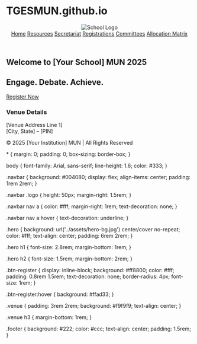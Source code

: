 # TGESMUN.github.io
<!DOCTYPE html>
<html lang="en">
<head>
  <meta charset="UTF-8" />
  <meta name="viewport" content="width=device-width,initial-scale=1" />
  <title>School MUN 2025</title>
  <link rel="stylesheet" href="css/style.css" />
</head>
<body>
  <header class="navbar">
    <img class="logo" src="assets/logo.png" alt="School Logo" />
    <nav>
      <a href="#home">Home</a>
      <a href="#resources">Resources</a>
      <a href="#secretariat">Secretariat</a>
      <a href="#register">Registrations</a>
      <a href="#committees">Committees</a>
      <a href="#matrix">Allocation Matrix</a>
    </nav>
  </header>

  <section id="home" class="hero">
    <h1>Welcome to [Your School] MUN 2025</h1>
    <h2>Engage. Debate. Achieve.</h2>
    <a class="btn-register" href="#register">Register Now</a>
  </section>

  <section id="venue" class="venue">
    <h3>Venue Details</h3>
    <p>
      [Venue Address Line 1]<br />
      [City, State] – [PIN]
    </p>
  </section>

  <footer class="footer">
    <p>© 2025 [Your Institution] MUN | All Rights Reserved</p>
  </footer>

  <!-- Optional countdown script -->
  <script src="js/script.js"></script>
</body>
</html>
* {
  margin: 0;
  padding: 0;
  box-sizing: border-box;
}

body {
  font-family: Arial, sans-serif;
  line-height: 1.6;
  color: #333;
}

.navbar {
  background: #004080;
  display: flex;
  align-items: center;
  padding: 1rem 2rem;
}

.navbar .logo {
  height: 50px;
  margin-right: 1.5rem;
}

.navbar nav a {
  color: #fff;
  margin-right: 1rem;
  text-decoration: none;
}

.navbar nav a:hover {
  text-decoration: underline;
}

.hero {
  background: url('../assets/hero-bg.jpg') center/cover no-repeat;
  color: #fff;
  text-align: center;
  padding: 6rem 2rem;
}

.hero h1 {
  font-size: 2.8rem;
  margin-bottom: 1rem;
}

.hero h2 {
  font-size: 1.5rem;
  margin-bottom: 2rem;
}

.btn-register {
  display: inline-block;
  background: #ff8800;
  color: #fff;
  padding: 0.8rem 1.5rem;
  text-decoration: none;
  border-radius: 4px;
  font-size: 1rem;
}

.btn-register:hover {
  background: #ffad33;
}

.venue {
  padding: 3rem 2rem;
  background: #f9f9f9;
  text-align: center;
}

.venue h3 {
  margin-bottom: 1rem;
}

.footer {
  background: #222;
  color: #ccc;
  text-align: center;
  padding: 1.5rem;
}
